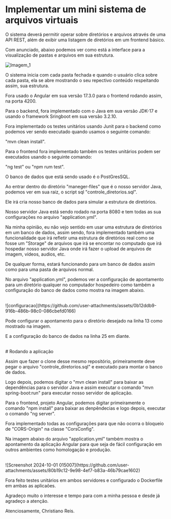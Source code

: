 # Implementar um mini sistema de arquivos virtuais

<p>O sistema deverá permitir operar sobre diretórios e arquivos através de uma API REST, além de exibir uma listagem de diretórios em um frontend básico.</p>
<p>Com anunciado, abaixo podemos ver como está a interface para a visualização de pastas e arquivos em sua estrutura.</p>

![Imagem_1](https://github.com/user-attachments/assets/a32f7c46-bc11-4d56-8970-fb933ce44248)

<p>O sistema inicia com cada pasta fechada e quando o usuário clica sobre cada pasta, ela se abre mostrando o seu repectivo conteúdo respeitando assim, sua estrutura.</p>
<p>Fora usado o Angular em sua versão 17.3.0 para o frontend rodando assim, na porta 4200.</p>
<p>Para o backend, fora implementado com o Java em sua versão JDK-17 e usando o framework Sringboot em sua versão 3.2.10.</p>
<p>Fora implementado os testes unitários usando Junit para o backend como podemos ver sendo executado quando usamos o seguinte comando:</p>
<p>"mvn clean install".</p>
<p>Para o frontend fora implementado também os testes unitários podem ser executados usando o seguinte comando:</p>
<p>"ng test" ou "npm rum test".</p>
<p>O banco de dados que está sendo usado é o PostGresSQL.</p>
<p>Ao entrar dentro do diretório "maneger-files" que é o nosso servidor Java, podemos ver em sua raiz, o script sql "controle_diretorios.sql".</p>
<p>Ele irá cria nosso banco de dados para simular a estrutura de diretórios.</p>
<p>Nosso servidor Java está sendo rodado na porta 8080 e tem todas as sua configurações no arquivo "application.yml".</p>
<p>Na minha opinião, eu não vejo sentido em usar uma estrutura de diretórios em um banco de dados, assim sendo, fora implementado também uma funcionalidade que irá refletir uma estrutura de diretórios real como se fosse um "Storage" de arquivos que irá se encontar no computado que irá hospedar nosso servidor Java onde irá fazer o upload de arquivos de imagem, vídeos, audios, etc.</p>
<p>De qualquer forma, estará funcionando para um banco de dados assim como para uma pasta de arquivos normal.</p>
<p>No arquivo  "application.yml", podemos ver a configuração de apontamento para um diretório qualquer no computador hospedeiro como também a configuração do banco de dados como mostra na imagem abaixo.</p>
<br>
![configuracao](https://github.com/user-attachments/assets/0b12ddb9-916b-486b-98c0-086cbefd0166)
<br>
<p>Pode configurar o apontamento para o diretório desejado na linha 13 como mostrado na imagem.</p>
<p>E a configuração do banco de dados na linha 25 em diante.</p>
<br>
# Rodando a aplicação
<br>
<p>Assim que fazer o clone desse mesmo repositório, primeiramente deve pegar o arquivo "controle_diretorios.sql" e executado para montar o banco de dados.</p>
<p>Logo depois, podemos digitar o "mvn clean install" para baixar as dependências para o servidor Java e assim executar o comando "mvn spring-boot:run" para executar nosso servidor de aplicação.</p>
<p>Para o frontend, projeto Angular, podemos digitar primeiramente o comando "npm install" para baixar as denpêndecias e logo depois, executar o comando "ng server".</p>
<p>Fora implementado todas as configurações para que não ocorra o bloqueio de "CORS-Origin" na classe "CorsConfig".</p>
<p>Na imagem abaixo do arquivo "application.yml" também mostra o apontamento da aplicação Angular para que seja de fácil configuração em outros ambientes como homologação e produção.</p>
<br>
 ![Screenshot 2024-10-01 015007](https://github.com/user-attachments/assets/80b19c12-9e98-4ef7-b83a-46b79cae1602)
<br>
<p>Fora feito testes unitários em ambos servidores e configurado o Dockerfile em ambas as aplicaões.</p>

<p>Agradeço muito o interesse e tempo para com a minha pessoa e desde já agradeço a atenção.</p>
<p>Atenciosamente, Christiano Reis.</p>


 
